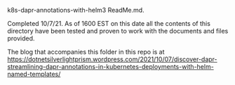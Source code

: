 k8s-dapr-annotations-with-helm3 ReadMe.md.

Completed 10/7/21. As of 1600 EST on this date all the contents of this directory have been tested and proven to work with the documents and files provided.

The blog that accompanies this folder in this repo is at https://dotnetsilverlightprism.wordpress.com/2021/10/07/discover-dapr-streamlining-dapr-annotations-in-kubernetes-deployments-with-helm-named-templates/
